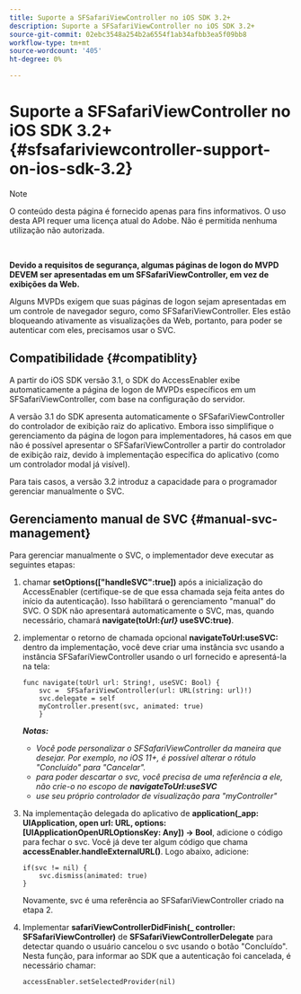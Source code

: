```yaml
---
title: Suporte a SFSafariViewController no iOS SDK 3.2+
description: Suporte a SFSafariViewController no iOS SDK 3.2+
source-git-commit: 02ebc3548a254b2a6554f1ab34afbb3ea5f09bb8
workflow-type: tm+mt
source-wordcount: '405'
ht-degree: 0%

---
```


# Suporte a SFSafariViewController no iOS SDK 3.2+ {#sfsafariviewcontroller-support-on-ios-sdk-3.2}

>[!NOTE]
>
>O conteúdo desta página é fornecido apenas para fins informativos. O uso desta API requer uma licença atual do Adobe. Não é permitida nenhuma utilização não autorizada.

</br>


**Devido a requisitos de segurança, algumas páginas de logon do MVPD DEVEM ser apresentadas em um SFSafariViewController, em vez de exibições da Web.**

Alguns MVPDs exigem que suas páginas de logon sejam apresentadas em um controle de navegador seguro, como SFSafariViewController. Eles estão bloqueando ativamente as visualizações da Web, portanto, para poder se autenticar com eles, precisamos usar o SVC.

## Compatibilidade {#compatiblity}

A partir do iOS SDK versão 3.1, o SDK do AccessEnabler exibe automaticamente a página de logon de MVPDs específicos em um SFSafariViewController, com base na configuração do servidor.

A versão 3.1 do SDK apresenta automaticamente o SFSafariViewController do controlador de exibição raiz do aplicativo. Embora isso simplifique o gerenciamento da página de logon para implementadores, há casos em que não é possível apresentar o SFSafariViewController a partir do controlador de exibição raiz, devido à implementação específica do aplicativo (como um controlador modal já visível).

Para tais casos, a versão 3.2 introduz a capacidade para o programador gerenciar manualmente o SVC.

## Gerenciamento manual de SVC {#manual-svc-management}

Para gerenciar manualmente o SVC, o implementador deve executar as seguintes etapas:


1. chamar **setOptions([&quot;handleSVC&quot;:true])** após a inicialização do AccessEnabler (certifique-se de que essa chamada seja feita antes do início da autenticação). Isso habilitará o gerenciamento &quot;manual&quot; do SVC. O SDK não apresentará automaticamente o SVC, mas, quando necessário, chamará **navigate(toUrl:*{url}* useSVC:true)**.

1. implementar o retorno de chamada opcional **navigateToUrl:useSVC:** dentro da implementação, você deve criar uma instância svc usando a instância SFSafariViewController usando o url fornecido e apresentá-la na tela:

   ```obj-c
   func navigate(toUrl url: String!, useSVC: Bool) {
       svc =  SFSafariViewController(url: URL(string: url)!)
       svc.delegate = self
       myController.present(svc, animated: true)
       }
   ```

   ***Notas:***

   - *Você pode personalizar o SFSafariViewController da maneira que desejar. Por exemplo, no iOS 11+, é possível alterar o rótulo &quot;Concluído&quot; para &quot;Cancelar&quot;.*
   - *para poder descartar o svc, você precisa de uma referência a ele, não crie-o no escopo de **navigateToUrl:useSVC***
   - *use seu próprio controlador de visualização para &quot;myController&quot;*


1. Na implementação delegada do aplicativo de **application(\_app: UIApplication, open url: URL, options: \[UIApplicationOpenURLOptionsKey: Any\]) -\> Bool**, adicione o código para fechar o svc. Você já deve ter algum código que chama **accessEnabler.handleExternalURL()**. Logo abaixo, adicione:

   ```obj-c
   if(svc != nil) {
       svc.dismiss(animated: true)
   }
   ```

   Novamente, svc é uma referência ao SFSafariViewController criado na etapa 2.


1. Implementar **safariViewControllerDidFinish(\_ controller: SFSafariViewController)** de **SFSafariViewControllerDelegate** para detectar quando o usuário cancelou o svc usando o botão &quot;Concluído&quot;. Nesta função, para informar ao SDK que a autenticação foi cancelada, é necessário chamar:

   ```obj-c
   accessEnabler.setSelectedProvider(nil)
   ```
